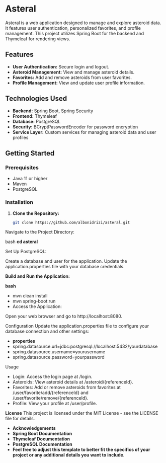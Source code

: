 # Asteral

Asteral is a web application designed to manage and explore asteroid data. It features user authentication, personalized favorites, and profile management. This project utilizes Spring Boot for the backend and Thymeleaf for rendering views.

## Features

- **User Authentication:** Secure login and logout.
- **Asteroid Management:** View and manage asteroid details.
- **Favorites:** Add and remove asteroids from user favorites.
- **Profile Management:** View and update user profile information.

## Technologies Used

- **Backend:** Spring Boot, Spring Security
- **Frontend:** Thymeleaf
- **Database:** PostgreSQL
- **Security:** BCryptPasswordEncoder for password encryption
- **Service Layer:** Custom services for managing asteroid data and user profiles

## Getting Started

### Prerequisites

- Java 11 or higher
- Maven
- PostgreSQL

### Installation

1. **Clone the Repository:**

   ```bash
   git clone https://github.com/albonidrizi/asteral.git

Navigate to the Project Directory:

bash
**cd asteral**

Set Up PostgreSQL:

Create a database and user for the application. Update the application.properties file with your database credentials.

**Build and Run the Application:**

**bash**
- mvn clean install
- mvn spring-boot:run
- Access the Application:

Open your web browser and go to http://localhost:8080.

Configuration
Update the application.properties file to configure your database connection and other settings:

- **properties**
- spring.datasource.url=jdbc:postgresql://localhost:5432/yourdatabase
- spring.datasource.username=yourusername
- spring.datasource.password=yourpassword

Usage
- Login: Access the login page at /login.
- Asteroids: View asteroid details at /asteroid/{referenceId}.
- Favorites: Add or remove asteroids from favorites at /user/favorite/add/{referenceId} and /user/favorite/remove/{referenceId}.
- Profile: View your profile at /user/profile.



**License**
This project is licensed under the MIT License - see the LICENSE file for details.

- **Acknowledgements**
- **Spring Boot Documentation**
- **Thymeleaf Documentation**
- **PostgreSQL Documentation**
- **Feel free to adjust this template to better fit the specifics of your project or any additional details you want to include.**
